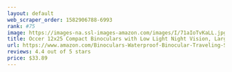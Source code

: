 ```yaml
---
layout: default 
﻿web_scraper_order: 1582906788-6993
rank: #75
image: https://images-na.ssl-images-amazon.com/images/I/71aIoTvKaLL.jpg
title: Occer 12x25 Compact Binoculars with Low Light Night Vision, Large Eyepiece High Power…
url: https://www.amazon.com/Binoculars-Waterproof-Binocular-Traveling-Sightseeing/dp/B0756BXDTX/ref=zg_mw_photo_75?_encoding=UTF8&psc=1&refRID=QT7YX3MAVBS9YT2R1GA7
reviews: 4.4 out of 5 stars
price: $33.89 
---
```

